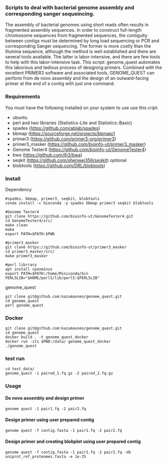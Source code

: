     
### Scripts to deal with bacterial genome assembly and corresponding sanger sequeincing.  
The assembly of bacterial genomes using short reads often results in fragmented assembly sequences. In order to construct full-length chromosome sequences from fragmented sequences, the contiguity between contigs must be determined by long load sequencing or PCR and corresponding Sanger sequencing. The former is more costly than the Illumina sequence, although the method is well established and there are several tools available. The latter is labor-intensive, and there are few tools to help with this labor-intensive task. This script: genome_quest automates this laborious and tedious process of designing primers. Combined with the excellent PRIMER3 software and associated tools, GENOME_QUEST can perform from de novo assembly and the design of an outward-facing primer at the end of a contig with just one command.



### Requirements

You must have the following installed on your system to use use this cript:
* ubuntu
* perl and two libraries (Statistics-Lite and Statistics::Basic)
* spades (<https://github.com/ablab/spades>)
* bbmap (<https://sourceforge.net/projects/bbmap/>)
* primer3 (<https://github.com/primer3-org/primer3>)
* primer3_masker (<https://github.com/bioinfo-ut/primer3_masker>)
* Genome Tester4 (<https://github.com/bioinfo-ut/GenomeTester4>)
* bwa (<https://github.com/lh3/bwa>)  
* seqkit (<https://github.com/shenwei356/seqkit>)
optional
* blobtools (<https://github.com/DRL/blobtools>)


### Install
Dependency

    #spades, bbmap, primer3, seqkit, blobtools
    conda install -c bioconda -y spades bbmap primer3 seqkit blobtools
    
    #Genome Tester4
    git clone https://github.com/bioinfo-ut/GenomeTester4.git
    cd GenomeTester4/src/
    make clean
    make
    export PATH=$PATH:$PWD
    
    #primer3_masker 
    git clone https://github.com/bioinfo-ut/primer3_masker 
    cd primer3_masker/src/ 
    make primer3_masker
    
    #perl librrary
    apt install cpanminus
    export PATH=$PATH:/home/Miniconda/bin
    PERL5LIB="$HOME/perl5/lib/perl5:$PERL5LIB"
    

genome_quest
    
    git clone git@github.com:kazumaxneo/genome_quest.git
    cd genome_quest
    perl genome_quest

### Docker
    
    git clone git@github.com:kazumaxneo/genome_quest.git
    cd genome_quest
    docker build . -t genome_quest_docker
    docker run -itv $PWD:/data/ genome_quest_docker
    ./genome_quest

### test run
    
    cd test_data/
    genome_quest -1 paired_1.fq.gz -2 paired_2.fq.gz

### Usage
#### De novo assembly and design primer

    genome quest -1 pair1.fq -2 pair2.fq  
#### Design primer using user prepared contig  

    genome quest -f contig.fasta -1 pair1.fq -2 pair2.fq  
#### Design primer and creating blobplot using user prepared contig  

    genome quest -f contig.fasta -1 pair1.fq -2 pair2.fq -db uniprot_ref_proteomes.fasta -e 1e-25  


